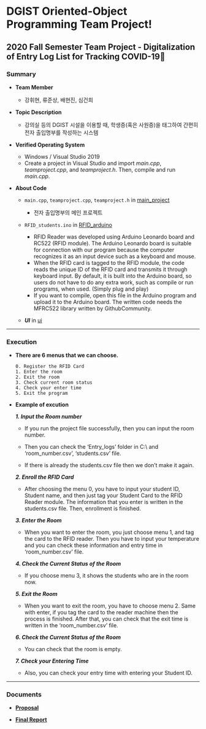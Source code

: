# DGIST Oriented-Object Programming Team Project!
## 2020 Fall Semester Team Project - Digitalization of Entry Log List for Tracking COVID-19🦠

### Summary
- **Team Member**
  * 강휘현, 류준상, 배현진, 심건희
  
- **Topic Description**
  * 강의실 등의 DGIST 시설을 이용할 때, 학생증(혹은 사원증)을 태그하여 간편히 전자 출입명부를 작성하는 시스템

- **Verified Operating System**
  * Windows / Visual Studio 2019
  * Create a project in Visual Studio and import _main.cpp_, _teamproject.cpp_, and _teamproject.h_. Then, compile and run _main.cpp_.
  
- **About Code**
  * `main.cpp`, `teamproject.cpp`, `teamproject.h` in [main_project](https://github.com/bae3559/OOP_TeamProject_2020/blob/main/main_project)
     - 전자 출입명부의 메인 프로젝트

  * `RFID_students.ino` in [RFID_arduino](https://github.com/bae3559/OOP_TeamProject_2020/blob/main/RFID_arduino)
     - RFID Reader was developed using Arduino Leonardo board and RC522 (RFID module). The Arduino Leonardo board is suitable for connection with our program because the computer recognizes it as an input device such as a keyboard and mouse.
     - When the RFID card is tagged to the RFID module, the code reads the unique ID of the RFID card and transmits it through keyboard input. By default, it is built into the Arduino board, so users do not have to do any extra work, such as compile or run programs, when used. (Simply plug and play)
     - If you want to compile, open this file in the Arduino program and upload it to the Arduino board. The written code needs the MFRC522 library written by GithubCommunity.

  * ***UI*** in [ui](https://github.com/bae3559/OOP_TeamProject_2020/blob/main/ui)


___
### Execution
- **There are 6 menus that we can choose.**  

  ```
  0. Register the RFID Card
  1. Enter the room
  2. Exit the room
  3. Check current room status
  4. Check your enter time
  5. Exit the program
  ```

- **Example of excution**

  ***1. Input the Room number***
  
  - If you run the project file successfully, then you can input the room number.
    
  - Then you can check the ‘Entry_logs’ folder in C:\ and ‘room_number.csv’, ‘students.csv’ file.
    
  - If there is already the students.csv file then we don’t make it again. 
    
  ***2. Enroll the RFID Card***
  
  - After choosing the menu 0, you have to input your student ID, Student name, and then just tag your Student Card to the RFID Reader module. The information that you enter is written in the students.csv file. Then, enrollment is finished.
  
  ***3. Enter the Room***
  - When you want to enter the room, you just choose menu 1, and tag the card to the RFID reader. Then you have to input your temperature and you can check these information and entry time in ‘room_number.csv’ file.
  
  ***4.	Check the Current Status of the Room***
  
  - If you choose menu 3, it shows the students who are in the room now.

  ***5.	Exit the Room***

  - When you want to exit the room, you have to choose menu 2. Same with enter, if you tag the card to the reader machine then the process is finished. After that, you can check that the exit time is written in the ‘room_number.csv’ file.

  ***6.	Check the Current Status of the Room***

  - You can check that the room is empty.

  ***7.	Check your Entering Time***

  - Also, you can check your entry time with entering your Student ID. 
___
### Documents
- [**Proposal**](https://github.com/bae3559/OOP_TeamProject_2020/blob/main/Documents/proposal.pdf)

- [**Final Report**](https://github.com/bae3559/OOP_TeamProject_2020/blob/main/Documents/final_report.pdf)

